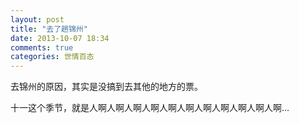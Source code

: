 ```yaml
---
layout: post
title: "去了趟锦州"
date: 2013-10-07 18:34
comments: true
categories: 世情百态
---
```


去锦州的原因，其实是没搞到去其他的地方的票。

十一这个季节，就是人啊人啊人啊人啊人啊人啊人啊人啊人啊人啊人啊... 
